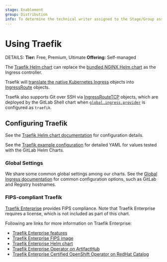 ```yaml
---
stage: Enablement
group: Distribution
info: To determine the technical writer assigned to the Stage/Group associated with this page, see https://handbook.gitlab.com/handbook/product/ux/technical-writing/#designated-technical-writers
---
```


# Using Traefik

DETAILS:
**Tier:** Free, Premium, Ultimate
**Offering:** Self-managed

The [Traefik Helm chart](https://artifacthub.io/packages/helm/traefik/traefik) can replace the
[bundled NGINX Helm chart](../nginx/index.md) as the Ingress controller.

Traefik will [translate the native Kubernetes Ingress](https://doc.traefik.io/traefik/providers/kubernetes-ingress/) objects into
[IngressRoute](https://doc.traefik.io/traefik/routing/providers/kubernetes-crd/#kind-ingressroute) objects.

Traefik also supports Git over SSH via
[IngressRouteTCP](https://doc.traefik.io/traefik/routing/providers/kubernetes-crd/#kind-ingressroutetcp)
objects, which are deployed by the GitLab Shell chart when [`global.ingress.provider`](../globals.md#configure-ingress-settings) is configured as `traefik`.

## Configuring Traefik

See the [Traefik Helm chart documentation](https://github.com/traefik/traefik-helm-chart/tree/master/traefik)
for configuration details.

See the [Traefik example configuration](https://gitlab.com/gitlab-org/charts/gitlab/tree/master/examples/values-traefik-ingress.yaml)
for detailed YAML for values tested with the GitLab Helm Charts.

### Global Settings

We share some common global settings among our charts. See the [Global Ingress documentation](../globals.md#configure-ingress-settings)
for common configuration options, such as GitLab and Registry hostnames.

### FIPS-compliant Traefik

[Traefik Enterprise](https://doc.traefik.io/traefik-enterprise/) provides FIPS compliance. Note that Traefik Enterprise requires
a license, which is not included as part of this chart.

Following are links for more information on Traefik Enterprise:

- [Traefik Enterprise features](https://doc.traefik.io/traefik/providers/kubernetes-ingress/)
- [Traefik Enterprise FIPS image](https://doc.traefik.io/traefik-enterprise/operations/fips-image/)
- [Traefik Enterprise Helm chart](https://doc.traefik.io/traefik-enterprise/installing/kubernetes/helm/)
- [Traefik Enterprise Operator on ArtifactHub](https://artifacthub.io/packages/olm/community-operators/traefikee-operator)
- [Traefik Enterprise Certified OpenShift Operator on RedHat Catalog](https://catalog.redhat.com/software/container-stacks/detail/5e98745a6c5dcb34dfbb1a0a)
